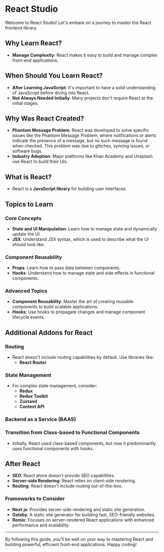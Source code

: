 
# React Studio

Welcome to React Studio! Let's embark on a journey to master the React frontend library.

## Why Learn React?

- **Manage Complexity**: React makes it easy to build and manage complex front-end applications.

## When Should You Learn React?

- **After Learning JavaScript**: It's important to have a solid understanding of JavaScript before diving into React.
- **Not Always Needed Initially**: Many projects don't require React at the initial stages.

## Why Was React Created?

- **Phantom Message Problem**: React was developed to solve specific issues like the Phantom Message Problem, where notifications or alerts indicate the presence of a message, but no such message is found when checked. This problem was due to glitches, syncing issues, or software bugs.
- **Industry Adoption**: Major platforms like Khan Academy and Unsplash use React to build their UIs.

## What is React?

- React is a **JavaScript library** for building user interfaces.

## Topics to Learn

### Core Concepts
- **State and UI Manipulation**: Learn how to manage state and dynamically update the UI.
- **JSX**: Understand JSX syntax, which is used to describe what the UI should look like.

### Component Reusability
- **Props**: Learn how to pass data between components.
- **Hooks**: Understand how to manage state and side effects in functional components.

### Advanced Topics
- **Component Reusability**: Master the art of creating reusable components to build scalable applications.
- **Hooks**: Use hooks to propagate changes and manage component lifecycle events.

## Additional Addons for React

### Routing
- React doesn't include routing capabilities by default. Use libraries like:
  - **React Router**

### State Management
- For complex state management, consider:
  - **Redux**
  - **Redux Toolkit**
  - **Zustand**
  - **Context API**

### Backend as a Service (BAAS)

### Transition from Class-based to Functional Components
- Initially, React used class-based components, but now it predominantly uses functional components with hooks.

## After React

- **SEO**: React alone doesn't provide SEO capabilities.
- **Server-side Rendering**: React relies on client-side rendering.
- **Routing**: React doesn't include routing out-of-the-box.

### Frameworks to Consider
- **Next.js**: Provides server-side rendering and static site generation.
- **Gatsby**: A static site generator for building fast, SEO-friendly websites.
- **Remix**: Focuses on server-rendered React applications with enhanced performance and scalability.

---

By following this guide, you'll be well on your way to mastering React and building powerful, efficient front-end applications. Happy coding!
